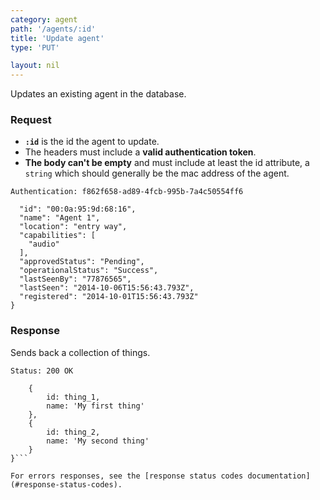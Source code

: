 ```yaml
---
category: agent
path: '/agents/:id'
title: 'Update agent'
type: 'PUT'

layout: nil
---
```


Updates an existing agent in the database.

### Request

* **`:id`** is the id the agent to update.
* The headers must include a **valid authentication token**.
* **The body can't be empty** and must include at least the id attribute, a `string` which should generally be the mac address of the agent.


```Authentication: f862f658-ad89-4fcb-995b-7a4c50554ff6```
```{
  "id": "00:0a:95:9d:68:16",
  "name": "Agent 1",
  "location": "entry way",
  "capabilities": [
    "audio"
  ],
  "approvedStatus": "Pending",
  "operationalStatus": "Success",
  "lastSeenBy": "77876565",
  "lastSeen": "2014-10-06T15:56:43.793Z",
  "registered": "2014-10-01T15:56:43.793Z"
}
```

### Response

Sends back a collection of things.

```Status: 200 OK```
```{
    {
        id: thing_1,
        name: 'My first thing'
    },
    {
        id: thing_2,
        name: 'My second thing'
    }
}```

For errors responses, see the [response status codes documentation](#response-status-codes).